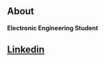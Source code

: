 ## About

**Electronic Engineering Student**


## [Linkedin](https://www.linkedin.com/in/racheal-chek-551b641b9/l) 
